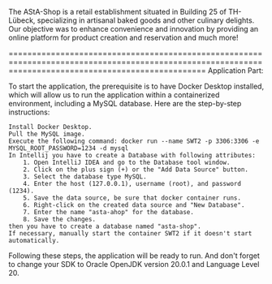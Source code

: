 
The AStA-Shop is a retail establishment situated in Building 25 of TH-Lübeck, specializing in artisanal baked goods and other culinary delights. 
Our objective was to enhance convenience and innovation by providing an online platform for product creation and reservation and much more!

======================================================================================================================================================
Application Part:

To start the application, the prerequisite is to have Docker Desktop installed, which will allow us to run the application within a containerized environment, including a MySQL database. Here are the step-by-step instructions:

    Install Docker Desktop.
    Pull the MySQL image.
    Execute the following command: docker run --name SWT2 -p 3306:3306 -e MYSQL_ROOT_PASSWORD=1234 -d mysql
    In Intellij you have to create a Database with following attributes:
        1. Open IntelliJ IDEA and go to the Database tool window.
        2. Click on the plus sign (+) or the "Add Data Source" button.
        3. Select the database type MySQL.
        4. Enter the host (127.0.0.1), username (root), and password (1234).
        5. Save the data source, be sure that docker container runs.
        6. Right-click on the created data source and "New Database".
        7. Enter the name "asta-ahop" for the database.
        8. Save the changes.
    then you have to create a database named "asta-shop".
    If necessary, manually start the container SWT2 if it doesn't start automatically.

Following these steps, the application will be ready to run.
And don't forget to change your SDK to Oracle OpenJDK version 20.0.1 and Language Level 20.

